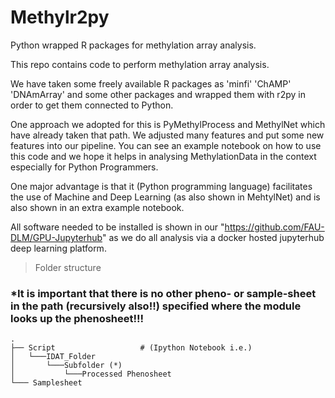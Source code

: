# Methylr2py
Python wrapped R packages for methylation array analysis.

This repo contains code to perform methylation array analysis. 

We have taken some freely available R packages as
'minfi'
'ChAMP'
'DNAmArray' and some other packages and wrapped them with r2py in order to get them connected to Python.

One approach we adopted for this is PyMethylProcess and MethylNet which have already taken that path. We adjusted many features and put some new features into our pipeline.
You can see an example notebook on how to use this code and we hope it helps in analysing MethylationData in the context especially for Python Programmers.

One major advantage is that it (Python programming language) facilitates the use of Machine and Deep Learning (as also shown in MehtylNet) and is also shown in an extra example notebook.

All software needed to be installed is shown in our "https://github.com/FAU-DLM/GPU-Jupyterhub" as we do all analysis via a docker hosted jupyterhub deep learning platform.

> Folder structure 

### *It is important that there is no other pheno- or sample-sheet in the path (recursively also!!) specified where the module looks up the phenosheet!!!

    .
    ├── Script                   # (Ipython Notebook i.e.)
    │   └───IDAT_Folder
    │       └───Subfolder (*) 
    │           └───Processed Phenosheet
    └─── Samplesheet       
